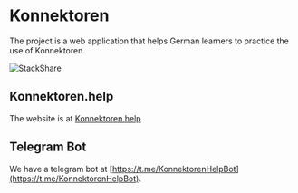 # Konnektoren

The project is a web application that helps German learners to practice the use of Konnektoren.

[![StackShare](http://img.shields.io/badge/tech-stack-0690fa.svg?style=flat)](https://stackshare.io/konnektoren/konnektoren)

## Konnektoren.help

The website is at [Konnektoren.help](https://konnektoren.help)

## Telegram Bot

We have a telegram bot at [https://t.me/KonnektorenHelpBot](https://t.me/KonnektorenHelpBot).
